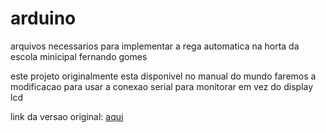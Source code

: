# arduino

arquivos necessarios para implementar a rega automatica na 
horta da escola minicipal fernando gomes

este projeto originalmente esta disponivel no manual do mundo
faremos a modificacao para usar a conexao serial para monitorar 
em vez do display lcd

link da versao original: [aqui](https://youtu.be/_xRyePvaMqU)
